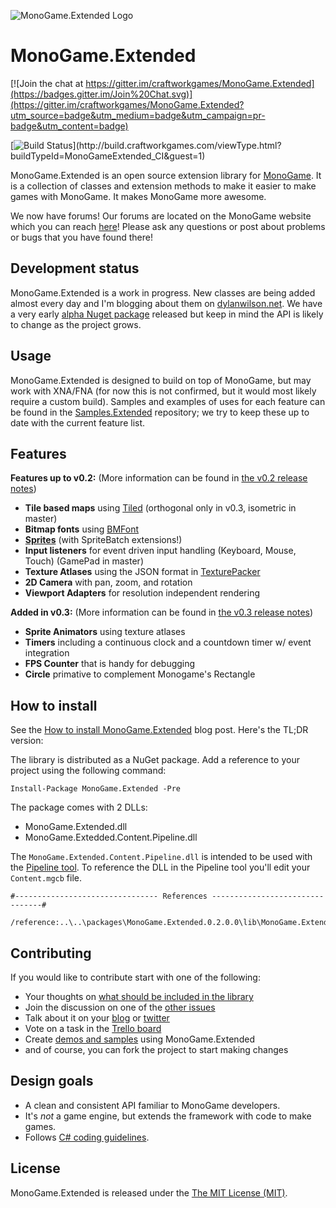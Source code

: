 ![MonoGame.Extended Logo](https://raw.githubusercontent.com/craftworkgames/MonoGame.Extended/master/Logos/logo-banner-800.png)

# MonoGame.Extended

[![Join the chat at https://gitter.im/craftworkgames/MonoGame.Extended](https://badges.gitter.im/Join%20Chat.svg)](https://gitter.im/craftworkgames/MonoGame.Extended?utm_source=badge&utm_medium=badge&utm_campaign=pr-badge&utm_content=badge)

[![Build Status](http://build.craftworkgames.com/app/rest/builds/buildType:(id:MonoGameExtended_CI)/statusIcon)](http://build.craftworkgames.com/viewType.html?buildTypeId=MonoGameExtended_CI&guest=1)

MonoGame.Extended is an open source extension library for [MonoGame](http://www.monogame.net/). It is a collection of classes and extension methods to make it easier to make games with MonoGame. It makes MonoGame more awesome.

We now have forums! Our forums are located on the MonoGame website which you can reach [here](http://community.monogame.net/category/extended)! Please ask any questions or post about problems or bugs that you have found there!

## Development status

MonoGame.Extended is a work in progress. New classes are being added almost every day and I'm blogging about them on [dylanwilson.net](http://dylanwilson.net/). We have a very early [alpha Nuget package](https://www.nuget.org/packages/MonoGame.Extended/) released but keep in mind the API is likely to change as the project grows.

## Usage

MonoGame.Extended is designed to build on top of MonoGame, but may work with XNA/FNA (for now this is not confirmed, but it would most likely require a custom build). Samples and examples of uses for each feature can be found in the [Samples.Extended](https://github.com/craftworkgames/Samples.Extended) repository; we try to keep these up to date with the current feature list.

## Features

**Features up to v0.2:** (More information can be found in [the v0.2 release notes](http://dylanwilson.net/monogame-extended-v0-3-release-notes;c;;c;c;;))
- **Tile based maps** using [Tiled](http://www.mapeditor.org/) (orthogonal only in v0.3, isometric in master)
- **Bitmap fonts** using [BMFont](http://www.angelcode.com/products/bmfont/)
- **[Sprites](http://dylanwilson.net/sprites-and-spritebatch-extensions-in-monogame-extended)** (with SpriteBatch extensions!)
- **Input listeners** for event driven input handling (Keyboard, Mouse, Touch) (GamePad in master)
- **Texture Atlases** using the JSON format in [TexturePacker](https://www.codeandweb.com/texturepacker)
- **2D Camera** with pan, zoom, and rotation
- **Viewport Adapters** for resolution independent rendering

**Added in v0.3:** (More information can be found in [the v0.3 release notes](http://dylanwilson.net/monogame-extended-v0-3-release-notes))
- **Sprite Animators** using texture atlases
- **Timers** including a continuous clock and a countdown timer w/ event integration
- **FPS Counter** that is handy for debugging
- **Circle** primative to complement Monogame's Rectangle

## How to install

See the [How to install MonoGame.Extended](http://dylanwilson.net/how-to-install-monogame-extended) blog post. Here's the TL;DR version:

The library is distributed as a NuGet package. Add a reference to your project using the following command:

	Install-Package MonoGame.Extended -Pre

The package comes with 2 DLLs:

 - MonoGame.Extended.dll
 - MonoGame.Extedded.Content.Pipeline.dll
 
The `MonoGame.Extended.Content.Pipeline.dll` is intended to be used with the [Pipeline tool](http://www.monogame.net/documentation/?page=Pipeline). To reference the DLL in the Pipeline tool you'll edit your `Content.mgcb` file.

```
#-------------------------------- References --------------------------------#
    
/reference:..\..\packages\MonoGame.Extended.0.2.0.0\lib\MonoGame.Extended.Content.Pipeline.dll
```


## Contributing

If you would like to contribute start with one of the following:

 - Your thoughts on [what should be included in the library](https://github.com/craftworkgames/MonoGame.Extended/issues/2)
 - Join the discussion on one of the [other issues](https://github.com/craftworkgames/MonoGame.Extended/issues)
 - Talk about it on your [blog](http://dylanwilson.net/) or [twitter](https://twitter.com/craftworkgames)
 - Vote on a task in the [Trello board](https://trello.com/b/Xi6Rfqhb)
 - Create [demos and samples](https://github.com/craftworkgames/Samples.Extended) using MonoGame.Extended
 - and of course, you can fork the project to start making changes

 
## Design goals

 - A clean and consistent API familiar to MonoGame developers.
 - It's *not* a game engine, but extends the framework with code to make games.
 - Follows [C# coding guidelines](https://msdn.microsoft.com/en-us/library/ms229002(v=vs.110).aspx).


## License

MonoGame.Extended is released under the [The MIT License (MIT)](https://github.com/craftworkgames/MonoGame.Extended/blob/master/LICENSE).
 
